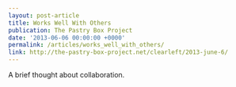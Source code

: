 ```yaml
---
layout: post-article
title: Works Well With Others
publication: The Pastry Box Project
date: '2013-06-06 00:00:00 +0000'
permalink: /articles/works_well_with_others/
link: http://the-pastry-box-project.net/clearleft/2013-june-6/
---
```

A brief thought about collaboration.